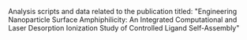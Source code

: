 Analysis scripts and data related to the publication titled: "Engineering Nanoparticle Surface Amphiphilicity: An Integrated Computational and Laser Desorption Ionization Study of Controlled Ligand Self-Assembly"

